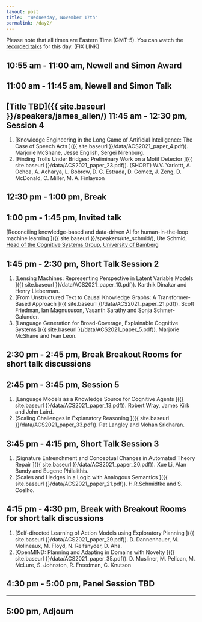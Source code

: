 ```yaml
---
layout: post
title:  "Wednesday, November 17th"
permalink: /day2/
---
```


Please note that all times are Eastern Time (GMT-5). You can watch the [recorded talks](https://www.youtube.com/playlist?list=PL-1wKlUbAzGTjZjLcOduALuoZ3aupVSqe) for this day.  (FIX LINK)


10:55 am - 11:00 am, Newell and Simon Award
----
11:00 am - 11:45 am, Newell and Simon Talk
-----
[Title TBD]({{ site.baseurl }}/speakers/james_allen/)
11:45 am - 12:30 pm, Session 4
-----
1. [Knowledge Engineering in the Long Game of Artificial Intelligence: The Case of Speech Acts ]({{
   site.baseurl }}/data/ACS2021_paper_4.pdf)). Marjorie McShane, Jesse
   English, Sergei Nirenburg.
2. [Finding Trolls Under Bridges: Preliminary Work on a Motif Detector ]({{
   site.baseurl }}/data/ACS2021_paper_23.pdf)). (SHORT) W.V. Yarlottt, A. Ochoa,
   A. Acharya, L. Bobrow, D. C. Estrada, D. Gomez, J. Zeng, D. McDonald,
   C. Miller, M. A. Finlayson


12:30 pm - 1:00 pm, Break
-----

1:00 pm - 1:45 pm, Invited talk
-----

<!-- ###### Chaired by TBD -->
[Reconciling knowledge-based and data-driven AI for human-in-the-loop machine learning ]({{ site.baseurl }}/speakers/ute_schmid/),
Ute Schmid, [Head of the Cognitive Systems Group, University of Bamberg](https://www.uni-bamberg.de/en/cogsys/schmid/)  
<!-- [[#invited-talk-gigerenzer]](https://acs-2020.slack.com/archives/C018JJACEBW)  FIX slack links -->


<!-- ******************* work to here -->

1:45 pm - 2:30 pm, Short Talk Session 2
-----

1. [Lensing Machines: Representing Perspective in Latent Variable Models ]({{
   site.baseurl }}/data/ACS2021_paper_10.pdf)). Karthik Dinakar and Henry Lieberman.
2. [From Unstructured Text to Causal Knowledge Graphs: A Transformer-Based Approach ]({{
   site.baseurl }}/data/ACS2021_paper_21.pdf)). Scott Friedman, Ian
   Magnususon, Vasanth Sarathy and Sonja Schmer-Galunder.
3. [Language Generation for Broad-Coverage, Explainable Cognitive Systems ]({{ site.baseurl
   }}/data/ACS2021_paper_5.pdf)). Marjorie McShane and Ivan Leon.

2:30 pm - 2:45 pm, Break Breakout Rooms for short talk discussions
----

2:45 pm - 3:45 pm, Session 5
-----
1. [Language Models as a Knowledge Source for Cognitive Agents ]({{
   site.baseurl }}/data/ACS2021_paper_13.pdf)). Robert Wray, James Kirk and John Laird.
2. [Scaling Challenges in Explanatory Reasoning ]({{ site.baseurl
   }}/data/ACS2021_paper_33.pdf)). Pat Langley and Mohan Sridharan.

3:45 pm - 4:15 pm, Short Talk Session 3
----
1. [Signature Entrenchment and Conceptual Changes in Automated Theory Repair ]({{
   site.baseurl }}/data/ACS2021_paper_20.pdf)). Xue Li, Alan Bundy and Eugene Philalithis.
2. [Scales and Hedges in a Logic with Analogous Semantics ]({{ site.baseurl
   }}/data/ACS2021_paper_21.pdf)). H.R.Schmidtke and S. Coelho.


4:15 pm - 4:30 pm, Break with Breakout Rooms for short talk discussions
----
1. [Self-directed Learning of Action Models using Exploratory Planning ]({{ site.baseurl }}/data/ACS2021_paper_29.pdf)). D. Dannenhauer, M. Molineaux, M. Floyd, N. Reifsnyder, D. Aha.
2. [OpenMIND: Planning and Adapting in Domains with Novelty ]({{
   site.baseurl }}/data/ACS2021_paper_35.pdf)). D. Musliner, M. Pelican,
   M. McLure, S. Johnston, R. Freedman, C. Knutson

4:30 pm - 5:00 pm, Panel Session TBD
----


-----
5:00 pm, Adjourn
----
